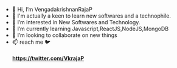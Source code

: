 - 👋 Hi, I’m VengadakrishnanRajaP
- 🤯 I'm actually a keen to learn new softwares and a technophile.
- 👀 I’m interested in New Softwares and Technology.
- 🌱 I’m currently learning Javascript,ReactJS,NodeJS,MongoDB
- 💞️ I’m looking to collaborate on new things
- 📫 reach me 🐦 <h4>https://twitter.com/VkrajaP </h4>

<!---
VengadakrishnanRajaP/VengadakrishnanRajaP is a ✨ special ✨ repository because its `README.md` (this file) appears on your GitHub profile.
You can click the Preview link to take a look at your changes.
--->
